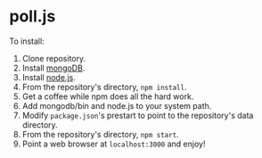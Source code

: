 poll.js
=======
To install:
1. Clone repository.
2. Install [mongoDB](http://www.mongodb.org/downloads).
3. Install [node.js](http://nodejs.org/download/).
4. From the repository's directory, `npm install`.
5. Get a coffee while npm does all the hard work.
6. Add mongodb/bin and node.js to your system path.
7. Modify `package.json`'s prestart to point to the repository's data directory.
8. From the repository's directory, `npm start`.
9. Point a web browser at `localhost:3000` and enjoy!